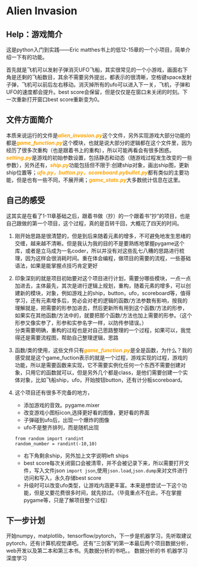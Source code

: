 # Alien Invasion
## Help：游戏简介
这是python入门到实践——Eric matthes书上的低12-15章的一个小项目，简单介绍一下有的功能。

首先就是飞机可以发射子弹消灭UFO飞船，其实很常见的一个小游戏，画面右下角是还剩的飞船数目，其余不需要另外提出，都表示的很清晰，空格键space发射子弹，飞机可以前后左右移动。消灭掉所有的ufo可以进入下一关，飞机，子弹和UFO的速度都会提升。best score会保留，但是仅仅是在窗口未关闭的时刻。下一次重新打开窗口best score重新变为0。

## 文件方面简介

本质来说运行的文件是<font color=orange>***alien_invasion.py***</font>这个文件，另外实现游戏大部分功能的都是<font color=orange>***game_function.py***</font>这个模块，也就是说大部分的逻辑都在这个文件里，因为经历了很多次重构（也是跟着书上的重构），所以可能再看会有很多困惑。<font color=orange>***setting.py***</font>是游戏的初始参数设置，包括静态和动态（随游戏过程发生改变的一些参数），另外还有，<font color=orange>***ship.py***</font>功能包括但不限于:创建ship对象，画出ship图，更新ship位置等；<font color=orange>***ufo.py，button.py，scoreboard.pybullet.py***</font>都有类似的主要功能，但是也有一些不同，不展开阐；<font color=orange>***game_stats.py***</font>大多数统计信息在这里。  

## 自己的感受

这其实是在看了1-11章基础之后，跟着书做（抄）的一个跟着书“抄”的项目，也是自己跟做的第一个项目，这个过程，真的是百转千回，大概花了四天的时间。

1. 刚开始思路是很清楚的，但是到后来随着元素的增多，不可避免地发生思绪的交缠，越来越不清晰。但是我认为我的目的不是要熟练地掌握pygame这个库，或者是立马成为一名coder，所以并没有对这些乱七八糟的思路进行梳理，因为这样会很消耗时间。重在体会编程，做项目的需要的流程，一些基础语法，如果是能掌握点技巧肯定更好

2. 印象深刻的就是项目初始要对这个项目进行计划，需要分哪些模块，一点一点加进去，主体最先，其次是进行逻辑上规划，重构，随着元素的增多，可以创建新的模块，对象，例如游戏上的ship，button，ufo，scoreboard等，值得学习，还有元素增多后，势必会对老的逻辑的函数/方法参数有影响，按我的理解就是，把需要的形参加进去，然后更新所有用到这个函数/方法的形参，如果实在其他函数/方法中的，就要把那个函数/方法也加上需要的形参。（这个形参又像实参了，形参和实参名字一样，以防传参错误。）  
分类需要明确，重构的过程也是对自己思路整理的一个过程，如果可以，我觉得还是需要流程图，帮助自己整理逻辑，思路

3. 函数/类的使用，这些文件只有<font color=orange>***game_function.py***</font>是全是函数，为什么？我的感受就是这个game_fuction表示的就是一个过程，游戏实现的过程，游戏的功能，所以是需要函数来实现，它不需要实例化任何一个东西不需要创建对象，只用它的函数就可以，但是另外几个都是class，是他们需要创建一个实体对象，比如飞船ship，ufo，开始按钮button，还有计分板scoreboard。

4. 这个项目还有很多不完备的地方，
    - 添加游戏的音效。pygame.mixer
    - 改变游戏小图标icon,选择更好看的图像，更好看的界面
    - 子弹碰到ufo后，出现一个爆炸的图像
    - ufo不是整齐排列，而是随机出现
    ```
    from random import randint
    random_number = randint(-10,10)
    ```
    - 右下角剩余ship，另外加上文字说明left ships
    - best score每次关闭窗口会被清零，并不会被记录下来，所以需要打开文件，写入文件json `import json`,使用`json.load`,`json.dump`来对文件进行访问和写入，永久存储best score
    - 升级时可以改变ufo类型，让游戏内涵更丰富。本来是想尝试一下这个功能，但是又要花费很多时间，就先掠过。（毕竟重点不在此，不在掌握pygame等，只是了解项目整个过程）
## 下一步计划   
开始numpy，matplotlib，tensorflow/pytorch，下一步是机器学习，先听取建议pytorch，还有计算机视觉课吧。
还有“三剑客”的第一本最后两个项目数据分析，web开发以及第二本和第三本书。先数据分析的书吧。。
数据分析的书
机器学习
深度学习